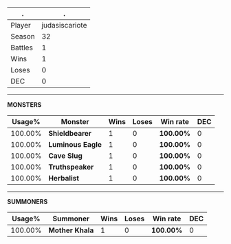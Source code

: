 .|.
|-|-
Player|judasiscariote
Season|32
Battles|1
Wins|1
Loses|0
DEC|0

---
**MONSTERS**

Usage%|Monster|Wins|Loses|Win rate|DEC|
-|-|-|-|-|-|
100.00%|**Shieldbearer**|1|0|**100.00%**|0|
100.00%|**Luminous Eagle**|1|0|**100.00%**|0|
100.00%|**Cave Slug**|1|0|**100.00%**|0|
100.00%|**Truthspeaker**|1|0|**100.00%**|0|
100.00%|**Herbalist**|1|0|**100.00%**|0|

---
**SUMMONERS**

Usage%|Summoner|Wins|Loses|Win rate|DEC|
-|-|-|-|-|-|
100.00%|**Mother Khala**|1|0|**100.00%**|0|

